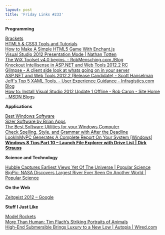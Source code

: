 ```yaml
---
layout: post
title: 'Friday Links #233'
---
```


**Programming**

[Brackets](http://brackets.io/)   
[HTML5 & CSS3 Tools and Tutorials](http://webdirections.org/tools/#text-properties)   
[How to Make A Simple HTML5 Game With Enchant.js](http://www.raywenderlich.com/23370/how-to-make-a-simple-html5-game-with-enchant-js)   
[Visual Studio 2012 Presentation Mode | Nathan Totten](http://blog.ntotten.com/2012/12/13/visual-studio-2012-presentation-mode/)   
[The WiX Toolset v4.0 begins. - RobMensching.com /Blog](http://robmensching.com/blog/posts/2012/12/12/The-WiX-Toolset-v4.0-begins)   
[Knockout Intellisense in ASP.NET and Web Tools 2012.2 RC](http://blogs.msdn.com/b/webdev/archive/2012/12/13/knockout-intellisense-in-wte-1-2-rc.aspx)   
[Glimpse - A client side look at whats going on in your server](http://getglimpse.com/About)   
[ASP.NET and Web Tools 2012.2 (Release Candidate) - Scott Hanselman](http://www.hanselman.com/blog/ASPNETAndWebTools20122ReleaseCandidate.aspx)   
[Jeff's Top 5 XAML Tools. - User Experience Guidance - Infragistics.com Blog](http://www.infragistics.com/community/blogs/ux/archive/2012/12/11/jeffs-top-5-xaml-tools.aspx)   
[How to: Install Visual Studio 2012 Update 1 Offline - Rob Caron - Site Home - MSDN Blogs](http://blogs.msdn.com/b/robcaron/archive/2012/11/26/how-to-install-visual-studio-2012-update-1-offline.aspx)

**Applications**

[Best Windows Software](http://www.makeuseof.com/pages/best-windows-software)   
[Sizer Software by Brian Apps](http://www.brianapps.net/sizer/)   
[The Best Software Utilities for your Windows Computer](http://www.labnol.org/software/best-windows-utilities/26971/)   
[Check Spelling, Style, and Grammar with After the Deadline](http://www.polishmywriting.com/)   
[LookInMyPC Generates A Complete Report On Your System [Windows]](http://www.makeuseof.com/tag/lookinmypc-generates-a-complete-report-on-your-system-windows/)   
[**Windows 8 Tips Part 10 – Launch File Explorer with Drive List | Dirk Strauss**](http://www.dirkstrauss.com/how-to/windows-8-tips-part-10-launch-file-explorer-with-drive-list)

**Science and Technology**

[Hubble Captures Earliest Views Yet Of The Universe | Popular Science](http://www.popsci.com/science/article/2012-12/hubble-peers-back-cosmic-dawn-take-earliest-galaxy-census)   
[BigPic: NASA Discovers Largest River Ever Seen On Another World | Popular Science](http://www.popsci.com/science/article/2012-12/mini-nile-river-flows-saturns-moon-titan-largest-river-ever-seen-another-world)

**On the Web**

[Zeitgeist 2012 – Google](http://www.google.com/zeitgeist/2012/#the-world)

**Stuff I Just Like**

[Model Rockets](http://what-if.xkcd.com/24/)   
[More Than Human: Tim Flach’s Striking Portraits of Animals](http://www.brainpickings.org/index.php/2012/12/13/more-than-human-tim-flach/)   
[High-End Submersible Brings Luxury to a New Low | Autopia | Wired.com](http://www.wired.com/autopia/2012/12/c-explorer-5/)
